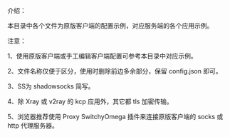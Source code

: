 介绍：

本目录中各个文件为原版客户端的配置示例，对应服务端的各个应用示例。

注意：

1、使用原版客户端或手工编辑客户端配置可参考本目录中对应示例。

2、文件名称仅便于区分，使用时删除前边多余部分，保留 config.json 即可。

3、SS为 shadowsocks 简写。

4、除 Xray 或 v2ray 的 kcp 应用外，其它都 tls 加密传输。

5、浏览器推荐使用 Proxy SwitchyOmega 插件来连接原版客户端的 socks 或 http 代理服务器。
